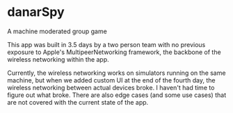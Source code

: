 # danarSpy
A machine moderated group game

This app was built in 3.5 days by a two person team with no previous exposure to Apple's MultipeerNetworking framework, the backbone of the wireless networking within the app.

Currently, the wireless networking works on simulators running on the same machine, but when we added custom UI at the end of the fourth day, the wireless networking between actual devices broke. I haven't had time to figure out what broke. There are also edge cases (and some use cases) that are not covered with the current state of the app.
